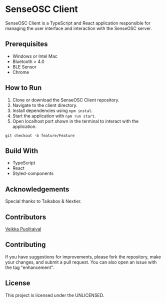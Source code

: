 # SenseOSC Client

SenseOSC Client is a TypeScript and React application responsible for managing the user interface and interaction with the SenseOSC server.

## Prerequisites

- Windows or Intel Mac
- Bluetooth > 4.0
- BLE Sensor
- Chrome

## How to Run

1. Clone or download the SenseOSC Client repository.
2. Navigate to the client directory.
3. Install dependencies using `npm instal`.
4. Start the application with `npm run start`.
5. Open localhost port shown in the terminal to interact with the application.

`git checkout -b feature/Feature`

## Build With

- TypeScript
- React
- Styled-components

## Acknowledgements

Special thanks to Taikabox & Nextier.

## Contributors

[Veikka Puolitaival](https://github.com/veikka-p/)

## Contributing

If you have suggestions for improvements, please fork the repository, make your changes, and submit a pull request. You can also open an issue with the tag "enhancement".

## License

This project is licensed under the UNLICENSED.
